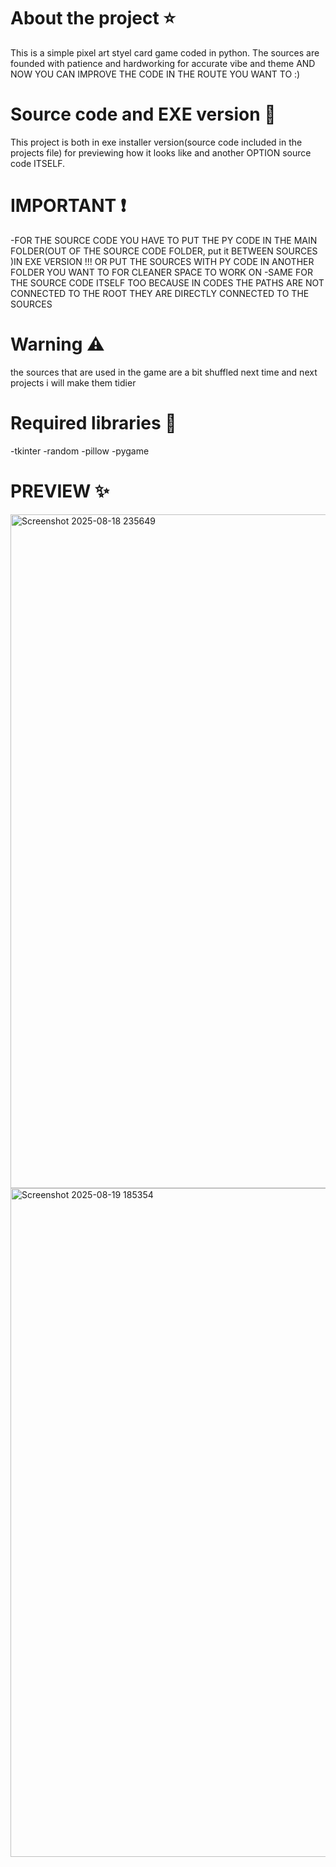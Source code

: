 # About the project ⭐
This is a simple pixel art styel card game coded in python.
The sources are founded with patience and hardworking for accurate vibe and theme
AND NOW YOU CAN IMPROVE THE CODE IN THE ROUTE YOU WANT TO :)

# Source code and EXE version 👾
This project is both in exe installer version(source code included in the projects file) for previewing how it looks like and another  OPTION  source code ITSELF.

# IMPORTANT ❗
-FOR THE SOURCE CODE YOU HAVE TO PUT THE PY CODE IN THE MAIN FOLDER(OUT OF THE SOURCE CODE FOLDER, put it BETWEEN SOURCES )IN EXE VERSION !!!
OR PUT THE SOURCES WITH PY CODE IN ANOTHER FOLDER YOU WANT TO FOR CLEANER SPACE TO WORK ON
-SAME FOR THE SOURCE CODE ITSELF TOO BECAUSE IN CODES THE PATHS ARE NOT CONNECTED TO THE ROOT THEY ARE DIRECTLY CONNECTED TO THE SOURCES

# Warning ⚠️
the sources that are used in the game are a bit shuffled next time and next projects i will make them tidier

# Required libraries 🛒
-tkinter
-random
-pillow
-pygame

# PREVIEW ✨
<img width="1913" height="1078" alt="Screenshot 2025-08-18 235649" src="https://github.com/user-attachments/assets/90098a5d-d46b-488f-9eed-015796fbd214" />
<img width="1919" height="1070" alt="Screenshot 2025-08-19 185354" src="https://github.com/user-attachments/assets/1124302c-846a-400e-95b8-4fbd53711834" />
